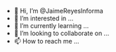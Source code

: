 - 👋 Hi, I’m @JaimeReyesInforma
- 👀 I’m interested in ...
- 🌱 I’m currently learning ...
- 💞️ I’m looking to collaborate on ...
- 📫 How to reach me ...

<!---
JaimeReyesInforma/JaimeReyesInforma is a ✨ special ✨ repository because its `README.md` (this file) appears on your GitHub profile.
You can click the Preview link to take a look at your changes.
--->
